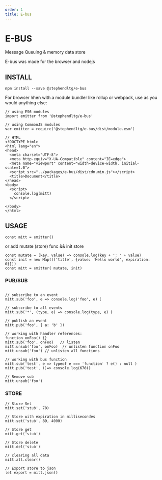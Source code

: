```yaml
---
order: 1
title: E-bus
---
```


# E-BUS

Message Queuing & memory data store

E-bus was made for the browser and nodejs

## INSTALL

```
npm install --save @stephendltg/e-bus
```

For browser hhen with a module bundler like rollup or webpack, use as you would anything else:

```
// using ES6 modules
import emitter from '@stephendltg/e-bus'
 
// using CommonJS modules
var emitter = require('@stephendltg/e-bus/dist/module.esm')

// HTML
<!DOCTYPE html>
<html lang="en">
<head>
  <meta charset="UTF-8">
  <meta http-equiv="X-UA-Compatible" content="IE=edge">
  <meta name="viewport" content="width=device-width, initial-scale=1.0">
  <script src="../packages/e-bus/dist/cdn.min.js"></script>
  <title>Document</title>
</head>
<body>
  <script>
    console.log(mitt)
  </script>
  
</body>
</html>
```

## USAGE

```
const mitt = emitter()
```

or add mutate (store) func && init store

```
const mutate = (key, value) => console.log(key + ': ' + value)
const init = new Map([['title', {value: 'Hello world', expiration: 0}]])
const mitt = emitter( mutate, init)
```

### PUB/SUB

```
 
// subscribe to an event
mitt.sub('foo', e => console.log('foo', e) )
 
// subscribe to all events
mitt.sub('*', (type, e) => console.log(type, e) )
 
// publish an event
mitt.pub('foo', { a: 'b' })
 
// working with handler references:
function onFoo() {}
mitt.sub('foo', onFoo)   // listen
mitt.unsub('foo', onFoo)  // unlisten function onFoo
mitt.unsub('foo') // unlisten all functions

// working with bus function
mitt.sub('test', e => typeof e === 'function' ? e() : null )
mitt.pub('test', ()=> console.log(678))

// Remove sub
mitt.unsub('foo')

```

### STORE

```
// Store Set
mitt.set('stub', 78)

// Store with expiration in millisecondes
mitt.set('stub', 89, 4000)

// Store get
mitt.get('stub')

// Store delete
mitt.del('stub')

// clearing all data
mitt.all.clear()

// Export store to json
let export = mitt.json()

```